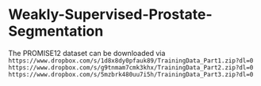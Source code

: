 # Weakly-Supervised-Prostate-Segmentation

The PROMISE12 dataset can be downloaded via
```https://www.dropbox.com/s/1d8x8dy0pfauk89/TrainingData_Part1.zip?dl=0```
```https://www.dropbox.com/s/g9tnmam7cmk3khx/TrainingData_Part2.zip?dl=0```
```https://www.dropbox.com/s/5mzbrk480uu7i5h/TrainingData_Part3.zip?dl=0```
